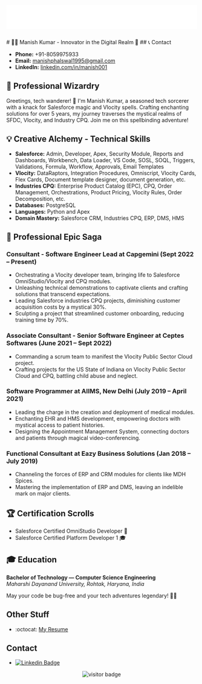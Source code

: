 <h1 align="center">
  <img src="https://github.com/manish-phalswal/manish-phalswal/blob/main/name.svg" />
</h1>
# 👨‍💻 Manish Kumar - Innovator in the Digital Realm 🚀
## 📞 Contact

- **Phone:** +91-8059975933
- **Email:** manishphalswal1995@gmail.com
- **LinkedIn:** [linkedin.com/in/manish001](https://www.linkedin.com/in/manish001)

## 🚀 Professional Wizardry

Greetings, tech wanderer! 🚀 I'm Manish Kumar, a seasoned tech sorcerer with a knack for Salesforce magic and Vlocity spells. Crafting enchanting solutions for over 5 years, my journey traverses the mystical realms of SFDC, Vlocity, and Industry CPQ. Join me on this spellbinding adventure!

## 💡 Creative Alchemy - Technical Skills

- **Salesforce:** Admin, Developer, Apex, Security Module, Reports and Dashboards, Workbench, Data Loader, VS Code, SOSL, SOQL, Triggers, Validations, Formula, Workflow, Approvals, Email Templates
- **Vlocity:** DataRaptors, Integration Procedures, Omniscript, Vlocity Cards, Flex Cards, Document template designer, document generation, etc.
- **Industries CPQ:** Enterprise Product Catalog (EPC), CPQ, Order Management, Orchestrations, Product Pricing, Vlocity Rules, Order Decomposition, etc.
- **Databases:** PostgreSQL
- **Languages:** Python and Apex
- **Domain Mastery:** Salesforce CRM, Industries CPQ, ERP, DMS, HMS

## 🌟 Professional Epic Saga

### Consultant - Software Engineer Lead at Capgemini (Sept 2022 – Present)

- Orchestrating a Vlocity developer team, bringing life to Salesforce OmniStudio/Vlocity and CPQ modules.
- Unleashing technical demonstrations to captivate clients and crafting solutions that transcend expectations.
- Leading Salesforce industries CPQ projects, diminishing customer acquisition costs by a mystical 30%.
- Sculpting a project that streamlined customer onboarding, reducing training time by 70%.

### Associate Consultant - Senior Software Engineer at Ceptes Softwares (June 2021 – Sept 2022)

- Commanding a scrum team to manifest the Vlocity Public Sector Cloud project.
- Crafting projects for the US State of Indiana on Vlocity Public Sector Cloud and CPQ, battling child abuse and neglect.

### Software Programmer at AIIMS, New Delhi (July 2019 – April 2021)

- Leading the charge in the creation and deployment of medical modules.
- Enchanting EHR and HMS development, empowering doctors with mystical access to patient histories.
- Designing the Appointment Management System, connecting doctors and patients through magical video-conferencing.

### Functional Consultant at Eazy Business Solutions (Jan 2018 – July 2019)

- Channeling the forces of ERP and CRM modules for clients like MDH Spices.
- Mastering the implementation of ERP and DMS, leaving an indelible mark on major clients.

## 🏆 Certification Scrolls

- Salesforce Certified OmniStudio Developer 🧙
- Salesforce Certified Platform Developer 1 🎓

## 🎓 Education

**Bachelor of Technology — Computer Science Engineering**  
*Maharshi Dayanand University, Rohtak, Haryana, India*

May your code be bug-free and your tech adventures legendary! 🌌✨

## Other Stuff
  - :octocat: [My Resume](https://drive.google.com/file/d/1io5UYTOKCzsz3z4oHm2oa7Go9ZWcrbmT/view?usp=drivesdk)

## Contact
- [![Linkedin Badge](https://img.shields.io/badge/-manish-blue?style=flat-square&logo=Linkedin&logoColor=white&link=https://www.linkedin.com/in/manish001/)](https://www.linkedin.com/in/manish001/) 

<p  align="center">
  <img src="https://visitor-badge.glitch.me/badge?page_id=manish-phalswal.353990664" alt="visitor badge"/>
</p>

